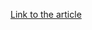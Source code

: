[Link to the article](https://blog.xlab.qianxin.com/rimasuta-new-variant-switches-to-chacha20-encryption-en/)
